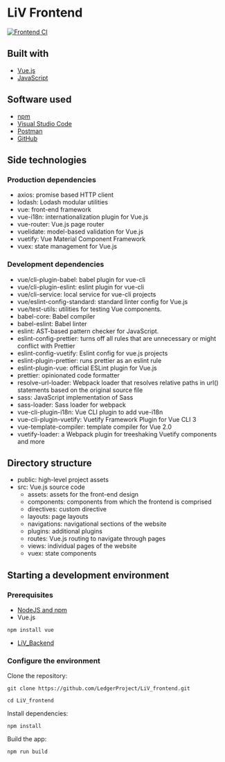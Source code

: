 # LiV Frontend
[![Frontend CI](https://github.com/LedgerProject/LiV_frontend/actions/workflows/blank.yml/badge.svg?branch=master)](https://github.com/LedgerProject/LiV_frontend/actions/workflows/blank.yml)
## Built with
* [Vue.js](https://vuejs.org/)
* [JavaScript](https://www.javascript.com/)
## Software used
* [npm](https://www.npmjs.com/)
* [Visual Studio Code](https://code.visualstudio.com/)
* [Postman](https://www.postman.com/)
* [GitHub](https://github.com/)
## Side technologies
### Production dependencies
* axios: promise based HTTP client
* lodash: Lodash modular utilities
* vue: front-end framework
* vue-i18n: internationalization plugin for Vue.js
* vue-router: Vue.js page router
* vuelidate: model-based validation for Vue.js
* vuetify: Vue Material Component Framework 
* vuex: state management for Vue.js
### Development dependencies
* vue/cli-plugin-babel: babel plugin for vue-cli
* vue/cli-plugin-eslint: eslint plugin for vue-cli
* vue/cli-service: local service for vue-cli projects
* vue/eslint-config-standard: standard linter config for Vue.js
* vue/test-utils: utilities for testing Vue components.
* babel-core: Babel compiler
* babel-eslint: Babel linter
* eslint: AST-based pattern checker for JavaScript.
* eslint-config-prettier: turns off all rules that are unnecessary or might conflict with Prettier
* eslint-config-vuetify: Eslint config for vue.js projects
* eslint-plugin-prettier: runs prettier as an eslint rule
* eslint-plugin-vue: official ESLint plugin for Vue.js
* prettier: opinionated code formatter
* resolve-url-loader: Webpack loader that resolves relative paths in url() statements based on the original source file
* sass: JavaScript implementation of Sass
* sass-loader: Sass loader for webpack
* vue-cli-plugin-i18n: Vue CLI plugin to add vue-i18n
* vue-cli-plugin-vuetify: Vuetify Framework Plugin for Vue CLI 3
* vue-template-compiler: template compiler for Vue 2.0
* vuetify-loader: a Webpack plugin for treeshaking Vuetify components and more
## Directory structure
* public: high-level project assets
* src: Vue.js source code
   * assets: assets for the front-end design
   * components: components from which the frontend is comprised
   * directives: custom directive
   * layouts: page layouts
   * navigations: navigational sections of the website
   * plugins: additional plugins
   * routes: Vue.js routing to navigate through pages
   * views: individual pages of the website
   * vuex: state components
## Starting a development environment
### Prerequisites
* [NodeJS and npm](https://nodejs.org/en/download/)
* Vue.js

`npm install vue`

* [LiV_Backend](https://github.com/LedgerProject/LiV_backend)
### Configure the environment
Clone the repository:

`git clone https://github.com/LedgerProject/LiV_frontend.git`

`cd LiV_frontend`

Install dependencies:

`npm install`

Build the app:

`npm run build`
